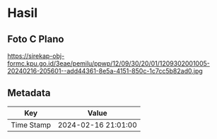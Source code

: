 # Hasil

## Foto C Plano

https://sirekap-obj-formc.kpu.go.id/3eae/pemilu/ppwp/12/09/30/20/01/1209302001005-20240216-205601--add44361-8e5a-4151-850c-1c7cc5b82ad0.jpg


## Metadata

| Key        | Value               |
| ---------- | ------------------- |
| Time Stamp | 2024-02-16 21:01:00 |




